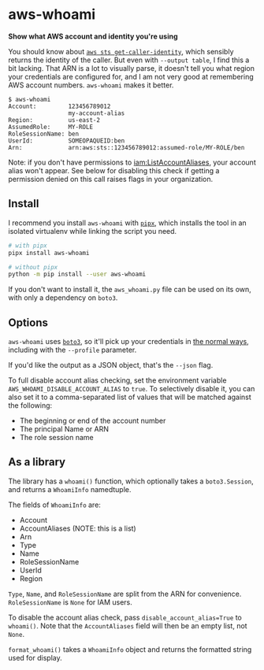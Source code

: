 # aws-whoami
**Show what AWS account and identity you're using**

You should know about [`aws sts get-caller-identity`](https://docs.aws.amazon.com/cli/latest/reference/sts/get-caller-identity.html),
which sensibly returns the identity of the caller. But even with `--output table`, I find this a bit lacking.
That ARN is a lot to visually parse, it doesn't tell you what region your credentials are configured for,
and I am not very good at remembering AWS account numbers. `aws-whoami` makes it better.

```
$ aws-whoami
Account:         123456789012
                 my-account-alias
Region:          us-east-2
AssumedRole:     MY-ROLE
RoleSessionName: ben
UserId:          SOMEOPAQUEID:ben
Arn:             arn:aws:sts::123456789012:assumed-role/MY-ROLE/ben
```

Note: if you don't have permissions to [iam:ListAccountAliases](https://docs.aws.amazon.com/IAM/latest/APIReference/API_ListAccountAliases.html),
your account alias won't appear. See below for disabling this check if getting a permission denied on this call raises flags in your organization.

## Install

I recommend you install `aws-whoami` with [`pipx`](https://pipxproject.github.io/pipx/), which installs the tool in an isolated virtualenv while linking the script you need.

```bash
# with pipx
pipx install aws-whoami

# without pipx
python -m pip install --user aws-whoami
```

If you don't want to install it, the `aws_whoami.py` file can be used on its own, with only a dependency on `boto3`.

## Options

`aws-whoami` uses [`boto3`](boto3.amazonaws.com/v1/documentation/api/latest/index.html), so it'll pick up your credentials in [the normal ways](https://docs.aws.amazon.com/cli/latest/userguide/cli-chap-configure.html#config-settings-and-precedence),
including with the `--profile` parameter.

If you'd like the output as a JSON object, that's the `--json` flag.

To full disable account alias checking, set the environment variable `AWS_WHOAMI_DISABLE_ACCOUNT_ALIAS` to `true`.
To selectively disable it, you can also set it to a comma-separated list of values that will be matched against the following:
* The beginning or end of the account number
* The principal Name or ARN
* The role session name

## As a library

The library has a `whoami()` function, which optionally takes a `boto3.Session`, and returns a `WhoamiInfo` namedtuple.

The fields of `WhoamiInfo` are:
* Account
* AccountAliases (NOTE: this is a list)
* Arn
* Type
* Name
* RoleSessionName
* UserId
* Region

`Type`, `Name`, and `RoleSessionName` are split from the ARN for convenience. `RoleSessionName` is `None` for IAM users.

To disable the account alias check, pass `disable_account_alias=True` to `whoami()`.
Note that the `AccountAliases` field will then be an empty list, not `None`.

`format_whoami()` takes a `WhoamiInfo` object and returns the formatted string used for display.
